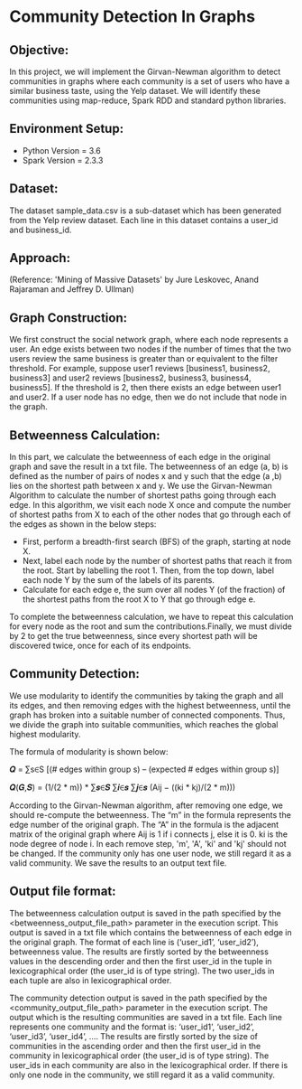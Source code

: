# **Community Detection In Graphs**

## **Objective:**

In this project, we will implement the Girvan-Newman algorithm to detect communities in graphs where each community is a set of users who have a similar business taste, using the Yelp dataset. We will identify these communities using map-reduce, Spark RDD and standard python libraries.

## **Environment Setup:**
* Python Version = 3.6
* Spark Version = 2.3.3

## **Dataset:**

The dataset sample_data.csv is a sub-dataset which has been generated from the Yelp review dataset. Each line in this dataset contains a user_id and business_id.

## **Approach:**
(Reference: 'Mining of Massive Datasets' by Jure Leskovec, Anand Rajaraman and Jeffrey D. Ullman)

## **Graph Construction:**
We first construct the social network graph, where each node represents a user. An edge exists between two nodes if the number of times that the two users review the same business is greater than or equivalent to the filter threshold. For example, suppose user1 reviews [business1, business2, business3] and user2 reviews [business2, business3, business4, business5]. If the threshold is 2, then there exists an edge between user1 and user2. If a user node has no edge, then we do not include that node in the graph.

## **Betweenness Calculation:**
In this part, we calculate the betweenness of each edge in the original graph and save the result in a txt file. The betweenness of an edge (a, b) is defined as the number of pairs of nodes x and y such that the edge (a ,b) lies on the shortest path between x and y. We use the Girvan-Newman Algorithm to calculate the number of shortest paths going through each edge. In this algorithm, we visit each node X once and compute the number of shortest paths from X to each of the other nodes that go through each of the edges as shown in the below steps:

* First, perform a breadth-first search (BFS) of the graph, starting at node X.
* Next, label each node by the number of shortest paths that reach it from the root. Start by labelling the root 1. Then, from the top down, label each node Y by the sum of the labels of its parents.
* Calculate for each edge e, the sum over all nodes Y (of the fraction) of the shortest paths from the root X to Y that go through edge e.

To complete the betweenness calculation, we have to repeat this calculation for every node as the root and sum the contributions.Finally, we must divide by 2 to get the true betweenness, since every shortest path will be discovered twice, once for each of its endpoints.

## **Community Detection:**
We use modularity to identify the communities by taking the graph and all its edges, and then removing edges with the highest betweenness, until the graph has broken into a suitable number of connected components. Thus, we divide the graph into suitable communities, which reaches the global highest modularity.

The formula of modularity is shown below:

𝑸 = ∑s∈S [(# edges within group s) – (expected # edges within group s)]

𝑸(𝑮,𝑺) = (1/(2 * m)) * ∑𝒔∈𝑺 ∑𝒊∈𝒔 ∑𝒋∈𝒔 (Aij − ((ki * kj)/(2 * m)))

According to the Girvan-Newman algorithm, after removing one edge, we should re-compute the betweenness. The “m” in the formula represents the edge number of the original graph. The “A” in the formula is the adjacent matrix of the original graph where Aij is 1 if i connects j, else it is 0. ki is the node degree of node i. In each remove step, 'm', 'A', 'ki' and 'kj' should not be changed. If the community only has one user node, we still regard it as a valid community. We save the results to an output text file.

## **Output file format:**
The betweenness calculation output is saved in the path specified by the <betweenness_output_file_path> parameter in the execution script. This output is saved in a txt file which contains the betweenness of each edge in the original graph. The format of each line is (‘user_id1’, ‘user_id2’), betweenness value. The results are firstly sorted by the betweenness values in the descending order and then the first user_id in the tuple in lexicographical order (the user_id is of type string). The two user_ids in each tuple are also in lexicographical order.

The community detection output is saved in the path specified by the <community_output_file_path> parameter in the execution script. The output which is the resulting communities are saved in a txt file. Each line represents one community and the format is: ‘user_id1’, ‘user_id2’, ‘user_id3’, ‘user_id4’, .... The results are firstly sorted by the size of communities in the ascending order and then the first user_id in the community in lexicographical order (the user_id is of type string). The user_ids in each community are also in the lexicographical order. If there is only one node in the community, we still regard it as a valid community.
